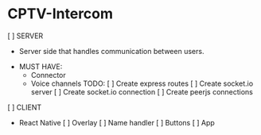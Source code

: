 # CPTV-Intercom

[ ] SERVER
  - Server side that handles communication between users.
  * MUST HAVE:
    - Connector
    - Voice channels
  TODO:
  [ ] Create express routes
  [ ] Create socket.io server
  [ ] Create socket.io connection
  [ ] Create peerjs connections

[ ] CLIENT
  - React Native
  [ ] Overlay
  [ ] Name handler 
  [ ] Buttons
  [ ] App